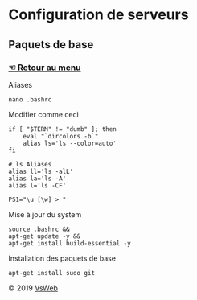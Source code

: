 Configuration de serveurs
==
Paquets de base
-
### [&#9756; Retour au menu](../README.md)
Aliases

    nano .bashrc
    
Modifier comme ceci

    if [ "$TERM" != "dumb" ]; then
        eval "`dircolors -b`"
        alias ls='ls --color=auto'
    fi
    
    # ls Aliases
    alias ll='ls -alL'
    alias la='ls -A'
    alias l='ls -CF'
    
    PS1="\u [\w] > "

Mise à jour du system
    
    source .bashrc && 
    apt-get update -y &&
    apt-get install build-essential -y
    
Installation des paquets de base

    apt-get install sudo git
   
&copy; 2019 [VsWeb](https://vsweb.be) 

















